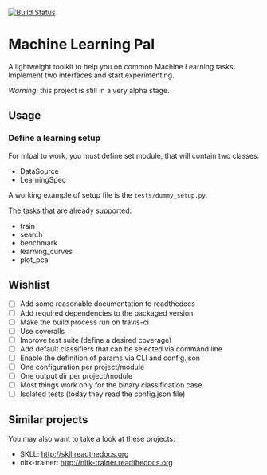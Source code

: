 [![Build Status](https://travis-ci.org/gendoc/mlpal.png)](https://travis-ci.org/gendoc/mlpal)

# Machine Learning Pal

A lightweight toolkit to help you on common Machine Learning tasks.
Implement two interfaces and start experimenting.

*Warning*: this project is still in a very alpha stage.

## Usage

### Define a learning setup

For mlpal to work, you must define set module, that will contain two classes:

- DataSource
- LearningSpec

A working example of setup file is the `tests/dummy_setup.py`.

The tasks that are already supported:

* train
* search
* benchmark
* learning_curves
* plot_pca

## Wishlist

- [ ] Add some reasonable documentation to readthedocs
- [ ] Add required dependencies to the packaged version
- [ ] Make the build process run on travis-ci
- [ ] Use coveralls
- [ ] Improve test suite (define a desired coverage)
- [ ] Add default classifiers that can be selected via command line
- [ ] Enable the definition of params via CLI and config.json
- [ ] One configuration per project/module
- [ ] One output dir per project/module
- [ ] Most things work only for the binary classification case.
- [ ] Isolated tests (today they read the config.json file)

## Similar projects

You may also want to take a look at these projects:

* SKLL: http://skll.readthedocs.org
* nltk-trainer: http://nltk-trainer.readthedocs.org
